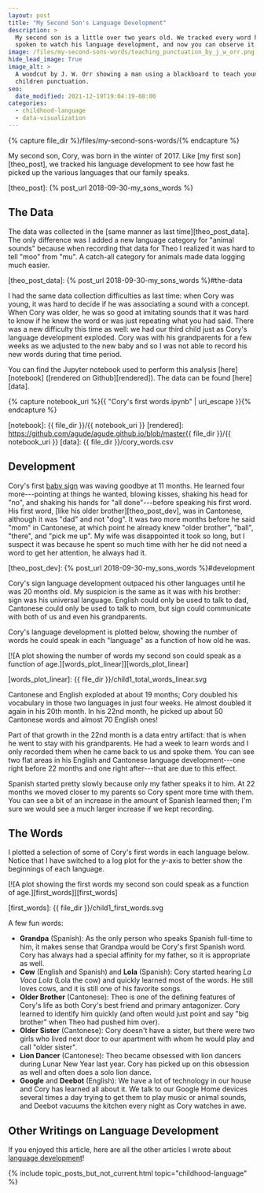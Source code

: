 ```yaml
---
layout: post
title: "My Second Son's Language Development"
description: >
  My second son is a little over two years old. We tracked every word he's
  spoken to watch his language development, and now you can observe it too!
image: /files/my-second-sons-words/teaching_punctuation_by_j_w_orr.png
hide_lead_image: True
image_alt: >
  A woodcut by J. W. Orr showing a man using a blackboard to teach young
  children punctuation.
seo:
  date_modified: 2021-12-19T19:04:19-08:00
categories:
  - childhood-language
  - data-visualization
---
```


{% capture file_dir %}/files/my-second-sons-words/{% endcapture %}

My second son, Cory, was born in the winter of 2017. Like [my first
son][theo_post], we tracked his language development to see how fast he picked
up the various languages that our family speaks.

[theo_post]: {% post_url 2018-09-30-my_sons_words %}

## The Data

The data was collected in the [same manner as last time][theo_post_data]. The
only difference was I added a new language category for "animal sounds"
because when recording that data for Theo I realized it was hard to tell "moo"
from "mu". A catch-all category for animals made data logging much easier.

[theo_post_data]: {% post_url 2018-09-30-my_sons_words %}#the-data

I had the same data collection difficulties as last time: when Cory was young,
it was hard to decide if he was associating a sound with a concept. When Cory
was older, he was so good at imitating sounds that it was hard to know if he
knew the word or was just repeating what you had said. There was a new
difficulty this time as well: we had our third child just as Cory's language
development exploded. Cory was with his grandparents for a few weeks as we
adjusted to the new baby and so I was not able to record his new words during
that time period.

You can find the Jupyter notebook used to perform this analysis
[here][notebook] ([rendered on Github][rendered]). The data can be found
[here][data].

{% capture notebook_uri %}{{ "Cory's first words.ipynb" | uri_escape }}{% endcapture %}

[notebook]: {{ file_dir }}/{{ notebook_uri }}
[rendered]: https://github.com/agude/agude.github.io/blob/master{{ file_dir }}/{{ notebook_uri }}
[data]: {{ file_dir }}/cory_words.csv

## Development

Cory's first [baby sign][baby_sign] was waving goodbye at 11 months. He
learned four more---pointing at things he wanted, blowing kisses, shaking his
head for "no", and shaking his hands for "all done"---before speaking his
first word. His first word, [like his older brother][theo_post_dev], was in
Cantonese, although it was "dad" and not "dog". It was two more months before
he said "mom" in Cantonese, at which point he already knew "older brother",
"ball", "there", and "pick me up". My wife was disappointed it took so long,
but I suspect it was because he spent so much time with her he did not need a
word to get her attention, he always had it.

[baby_sign]: https://en.wikipedia.org/wiki/Baby_sign_language
[theo_post_dev]: {% post_url 2018-09-30-my_sons_words %}#development

Cory's sign language development outpaced his other languages until he was 20
months old. My suspicion is the same as it was with his brother: sign was his
universal language. English could only be used to talk to dad, Cantonese could
only be used to talk to mom, but sign could communicate with both of us and
even his grandparents.

Cory's language development is plotted below, showing the number of words he
could speak in each "language" as a function of how old he was.

[![A plot showing the number of words my second son could speak as a function
of age.][words_plot_linear]][words_plot_linear]

[words_plot_linear]: {{ file_dir }}/child1_total_words_linear.svg

Cantonese and English exploded at about 19 months; Cory doubled his vocabulary
in those two languages in just four weeks. He almost doubled it again in his
20th month. In his 22nd month, he picked up about 50 Cantonese words and
almost 70 English ones!

Part of that growth in the 22nd month is a data entry artifact: that is when
he went to stay with his grandparents. He had a week to learn words and I only
recorded them when he came back to us and spoke them. You can see two flat
areas in his English and Cantonese language development---one right before 22
months and one right after---that are due to this effect.

Spanish started pretty slowly because only my father speaks it to him. At 22
months we moved closer to my parents so Cory spent more time with them. You
can see a bit of an increase in the amount of Spanish learned then; I'm sure
we would see a much larger increase if we kept recording.

## The Words

I plotted a selection of some of Cory's first words in each language below.
Notice that I have switched to a log plot for the _y_-axis to better show the
beginnings of each language.

[![A plot showing the first words my second son could speak as a function of
age.][first_words]][first_words]

[first_words]: {{ file_dir }}/child1_first_words.svg

A few fun words:

- **Grandpa** (Spanish): As the only person who speaks Spanish full-time to
him, it makes sense that Grandpa would be Cory's first Spanish word. Cory has
always had a special affinity for my father, so it is appropriate as well.
- **Cow** (English and Spanish) and **Lola** (Spanish): Cory started hearing
_La Vaca Lola_ (Lola the cow) and quickly learned most of the words. He still
loves cows, and it is still one of his favorite songs.
- **Older Brother** (Cantonese): Theo is one of the defining features of
Cory's life as both Cory's best friend and primary antagonizer. Cory learned
to identify him quickly (and often would just point and say "big brother" when
Theo had pushed him over).
- **Older Sister** (Cantonese): Cory doesn't have a sister, but there were two
girls who lived next door to our apartment with whom he would play and call
"older sister".
- **Lion Dancer** (Cantonese): Theo became obsessed with lion dancers during
Lunar New Year last year. Cory has picked up on this obsession as well and
often does a solo lion dance.
- **Google** and **Deebot** (English): We have a lot of technology in our
house and Cory has learned all about it. We talk to our Google Home devices
several times a day trying to get them to play music or animal sounds, and
Deebot vacuums the kitchen every night as Cory watches in awe.

## Other Writings on Language Development

If you enjoyed this article, here are all the other articles I wrote about
[language development][language_topic]!

[language_topic]: /topics/childhood-language/

{% include topic_posts_but_not_current.html
  topic="childhood-language"
%}
